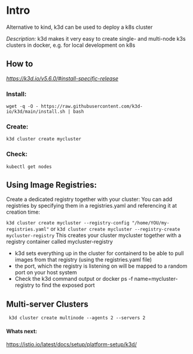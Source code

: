 # Intro
Alternative to kind, k3d can be used to deploy a k8s cluster

*Description:*
k3d makes it very easy to create single- and multi-node k3s clusters in docker, e.g. for local development on k8s


##  How to
_https://k3d.io/v5.6.0/#install-specific-release_

### Install:
`wget -q -O - https://raw.githubusercontent.com/k3d-io/k3d/main/install.sh | bash`

### Create:
`k3d cluster create mycluster`

### Check:
`kubectl get nodes`

## Using Image Registries:

Create a dedicated registry together with your cluster: 
You can add registries by specifying them in a registries.yaml and referencing it at creation time: 

`k3d cluster create mycluster --registry-config "/home/YOU/my-registries.yaml"`
or 
`k3d cluster create mycluster --registry-create mycluster-registry`
This creates your cluster mycluster together with a registry container called mycluster-registry

* k3d sets everything up in the cluster for containerd to be able to pull images from that registry (using the registries.yaml file)
* the port, which the registry is listening on will be mapped to a random port on your host system
* Check the k3d command output or docker ps -f name=mycluster-registry to find the exposed port


## Multi-server Clusters
` k3d cluster create multinode --agents 2 --servers 2`

#### Whats next:
https://istio.io/latest/docs/setup/platform-setup/k3d/

